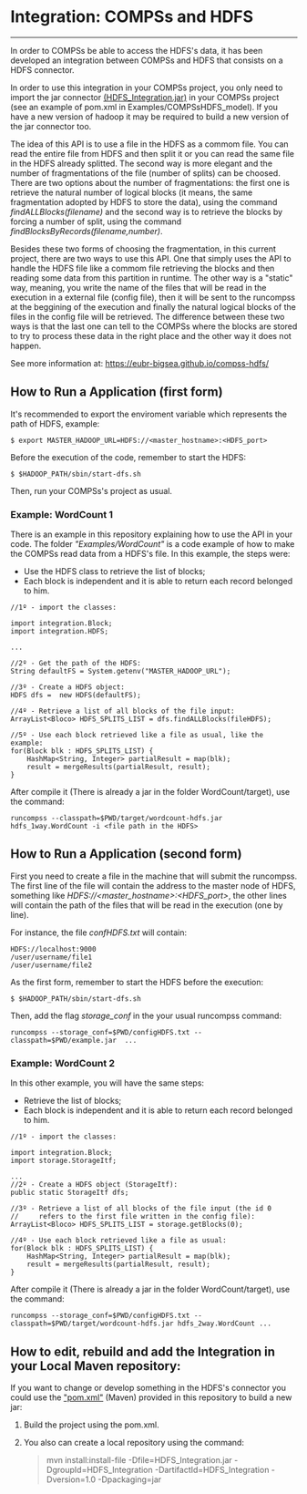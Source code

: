 # Integration: COMPSs and HDFS
----------------------

In order to COMPSs be able to access the HDFS's data, it has been developed an integration between COMPSs and HDFS that consists on a HDFS connector.

In order to use this integration in your COMPSs project, you only need to import the jar connector [(HDFS_Integration.jar)](https://github.com/eubr-bigsea/compss-HDFS/tree/master/HDFS_Integration/target)  in your COMPSs project (see an example of pom.xml in Examples/COMPSsHDFS_model). If you have a new version of hadoop it may be required to build a new version of the jar connector too.

The idea of this API is to use a file in the HDFS as a commom file. You can read the entire file from HDFS and then split it or you can read the same file in the HDFS already splitted. The second way is more elegant and the number of fragmentations of the file (number of splits) can be choosed. There are two options about the number of fragmentations: the first one is retrieve the natural number of logical blocks (it means, the same fragmentation adopted by HDFS to store the data), using the command *findALLBlocks(filename)* and the second way is to retrieve the blocks by forcing a number of split, using the command *findBlocksByRecords(filename,number)*.
 
Besides these two forms of choosing the fragmentation, in this current project, there are two ways to use this API. One that simply uses the API to handle the HDFS file like a commom file retrieving the blocks and then reading some data from this partition in runtime. The other way is a "static" way, meaning, you write the name of the files that will be read in the execution in a external file (config file), then it will be sent to the runcompss at the beggining of the execution and finally the natural logical blocks of the files in the config file will be retrieved. The difference between these two ways is that the last one can tell to the COMPSs where the blocks are stored to try to process these data in the right place and the other way it does not happen.

See more information at: https://eubr-bigsea.github.io/compss-hdfs/
	

## How to Run a Application (first form)

It's recommended to export the enviroment variable which represents the path of HDFS, example: 

	$ export MASTER_HADOOP_URL=HDFS://<master_hostname>:<HDFS_port>
 
Before the execution of the code, remember to start the HDFS:

	$ $HADOOP_PATH/sbin/start-dfs.sh

Then, run your COMPSs's project as usual.

	

### Example: WordCount 1

There is an example in this repository explaining how to use the API in your code. The folder *"Examples/WordCount"* is a code example of how to make the COMPSs read data from a HDFS's file. In this example, the steps were:

* Use the HDFS class to retrieve the list of blocks;
* Each block is independent and it is able to return each record belonged to him.

```
//1º - import the classes:

import integration.Block;
import integration.HDFS;

...

//2º - Get the path of the HDFS:
String defaultFS = System.getenv("MASTER_HADOOP_URL"); 

//3º - Create a HDFS object:
HDFS dfs =  new HDFS(defaultFS);

//4º - Retrieve a list of all blocks of the file input:
ArrayList<Bloco> HDFS_SPLITS_LIST = dfs.findALLBlocks(fileHDFS);

//5º - Use each block retrieved like a file as usual, like the example:
for(Block blk : HDFS_SPLITS_LIST) {
	HashMap<String, Integer> partialResult = map(blk);
	result = mergeResults(partialResult, result);
}
```

After compile it (There is already a jar in the folder WordCount/target), use the command: 

	runcompss --classpath=$PWD/target/wordcount-hdfs.jar hdfs_1way.WordCount -i <file path in the HDFS>


## How to Run a Application (second form)

First you need to create a file in the machine that will submit the runcompss. The first line of the file will contain the address to the master node of HDFS, something like *HDFS://\<master_hostname>:\<HDFS_port>*, the other lines will contain the path of the files that will be read in the execution (one by line).

For instance, the file *confHDFS.txt* will contain:

	HDFS://localhost:9000
	/user/username/file1
	/user/username/file2
	

As the first form, remember to start the HDFS before the execution:

	$ $HADOOP_PATH/sbin/start-dfs.sh
	
Then, add the flag *storage_conf* in the your usual runcompss command:
	
	runcompss --storage_conf=$PWD/configHDFS.txt --classpath=$PWD/example.jar  ...

### Example: WordCount 2

In this other example, you will have the same steps:

* Retrieve the list of blocks;
* Each block is independent and it is able to return each record belonged to him.


```
//1º - import the classes:

import integration.Block;
import storage.StorageItf;

...
//2º - Create a HDFS object (StorageItf):
public static StorageItf dfs;
	
//3º - Retrieve a list of all blocks of the file input (the id 0 
//     refers to the first file written in the config file):
ArrayList<Bloco> HDFS_SPLITS_LIST = storage.getBlocks(0);

//4º - Use each block retrieved like a file as usual:
for(Block blk : HDFS_SPLITS_LIST) {
	HashMap<String, Integer> partialResult = map(blk);
	result = mergeResults(partialResult, result);
}
```
After compile it (There is already a jar in the folder WordCount/target), use the command: 

	runcompss --storage_conf=$PWD/configHDFS.txt --classpath=$PWD/target/wordcount-hdfs.jar hdfs_2way.WordCount ...




## How to edit, rebuild and add the Integration in your Local Maven repository:

If you want to change or develop something in the HDFS's connector you could use the ["pom.xml"](https://github.com/eubr-bigsea/compss-HDFS/tree/master/HDFS_Integration/pom.xml) (Maven) provided in this repository to build a new jar: 

1. Build the project using the pom.xml.
2. You also can create a local repository using the command:
 	
	> 	 mvn install:install-file -Dfile=HDFS\_Integration.jar 
	>                             -DgroupId=HDFS\_Integration 
	>							 -DartifactId=HDFS\_Integration 
	>                             -Dversion=1.0  -Dpackaging=jar



